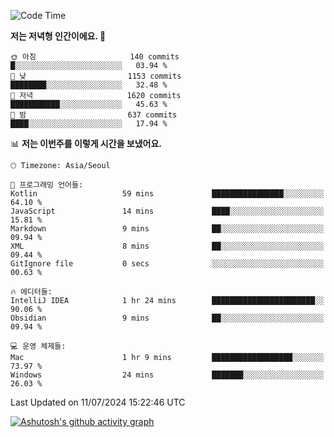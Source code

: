   <!--START_SECTION:waka-->
![Code Time](http://img.shields.io/badge/Code%20Time-418%20hrs%2040%20mins-blue)

**저는 저녁형 인간이에요. 🦉** 

```text
🌞 아침                     140 commits         █░░░░░░░░░░░░░░░░░░░░░░░░   03.94 % 
🌆 낮　                     1153 commits        ████████░░░░░░░░░░░░░░░░░   32.48 % 
🌃 저녁                     1620 commits        ███████████░░░░░░░░░░░░░░   45.63 % 
🌙 밤　                     637 commits         ████░░░░░░░░░░░░░░░░░░░░░   17.94 % 
```


📊 **저는 이번주를 이렇게 시간을 보냈어요.** 

```text
🕑︎ Timezone: Asia/Seoul

💬 프로그래밍 언어들: 
Kotlin                   59 mins             ████████████████░░░░░░░░░   64.10 % 
JavaScript               14 mins             ████░░░░░░░░░░░░░░░░░░░░░   15.81 % 
Markdown                 9 mins              ██░░░░░░░░░░░░░░░░░░░░░░░   09.94 % 
XML                      8 mins              ██░░░░░░░░░░░░░░░░░░░░░░░   09.44 % 
GitIgnore file           0 secs              ░░░░░░░░░░░░░░░░░░░░░░░░░   00.63 % 

🔥 에디터들: 
IntelliJ IDEA            1 hr 24 mins        ███████████████████████░░   90.06 % 
Obsidian                 9 mins              ██░░░░░░░░░░░░░░░░░░░░░░░   09.94 % 

💻 운영 체제들: 
Mac                      1 hr 9 mins         ██████████████████░░░░░░░   73.97 % 
Windows                  24 mins             ███████░░░░░░░░░░░░░░░░░░   26.03 % 
```


 Last Updated on 11/07/2024 15:22:46 UTC
<!--END_SECTION:waka-->
[![Ashutosh's github activity graph](https://github-readme-activity-graph.vercel.app/graph?username=mindongeon&bg_color=000000&color=c86496&line=c86496&point=c86496&area=true&hide_border=true)](https://github.com/ashutosh00710/github-readme-activity-graph)

